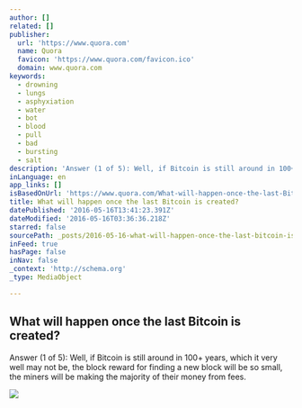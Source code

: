 ```yaml
---
author: []
related: []
publisher:
  url: 'https://www.quora.com'
  name: Quora
  favicon: 'https://www.quora.com/favicon.ico'
  domain: www.quora.com
keywords:
  - drowning
  - lungs
  - asphyxiation
  - water
  - bot
  - blood
  - pull
  - bad
  - bursting
  - salt
description: 'Answer (1 of 5): Well, if Bitcoin is still around in 100+ years, which it very well may not be, the block reward for finding a new block will be so small, the miners will be making the majority of their money from fees.'
inLanguage: en
app_links: []
isBasedOnUrl: 'https://www.quora.com/What-will-happen-once-the-last-Bitcoin-is-created'
title: What will happen once the last Bitcoin is created?
datePublished: '2016-05-16T13:41:23.391Z'
dateModified: '2016-05-16T03:36:36.218Z'
starred: false
sourcePath: _posts/2016-05-16-what-will-happen-once-the-last-bitcoin-is-created.md
inFeed: true
hasPage: false
inNav: false
_context: 'http://schema.org'
_type: MediaObject

---
```

<article style=""><h1>What will happen once the last Bitcoin is created?</h1><p>Answer (1 of 5): Well, if Bitcoin is still around in 100+ years, which it very well may not be, the block reward for finding a new block will be so small, the miners will be making the majority of their money from fees.</p><img src="https://qsf.is.quoracdn.net/-images.new_grid.fb_share_default.pnge6dde9cfa6e03c43.png" /></article>